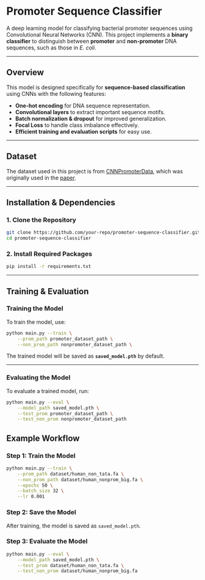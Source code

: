 # **Promoter Sequence Classifier**

A deep learning model for classifying bacterial promoter sequences using Convolutional Neural Networks (CNN). This project implements a **binary classifier** to distinguish between **promoter** and **non-promoter** DNA sequences, such as those in *E. coli*.

---

## **Overview**

This model is designed specifically for **sequence-based classification** using CNNs with the following features:

- **One-hot encoding** for DNA sequence representation.
- **Convolutional layers** to extract important sequence motifs.
- **Batch normalization & dropout** for improved generalization.
- **Focal Loss** to handle class imbalance effectively.
- **Efficient training and evaluation scripts** for easy use.

---

## **Dataset**

The dataset used in this project is from [CNNPromoterData](https://github.com/solovictor/CNNPromoterData/tree/master), which was originally used in the [paper](https://arxiv.org/abs/1610.00121).

---

## **Installation & Dependencies**

### **1. Clone the Repository**
```bash
git clone https://github.com/your-repo/promoter-sequence-classifier.git
cd promoter-sequence-classifier
```

### **2. Install Required Packages**
```bash
pip install -r requirements.txt
```

---

## **Training & Evaluation**

### **Training the Model**
To train the model, use:
```bash
python main.py --train \
    --prom_path promoter_dataset_path \
    --non_prom_path nonpromoter_dataset_path \
```

The trained model will be saved as **`saved_model.pth`** by default.

---

### **Evaluating the Model**
To evaluate a trained model, run:
```bash
python main.py --eval \
    --model_path saved_model.pth \
    --test_prom promoter_dataset_path \
    --test_non_prom nonpromoter_dataset_path
```

## **Example Workflow**
### **Step 1: Train the Model**
```bash
python main.py --train \
    --prom_path dataset/human_non_tata.fa \
    --non_prom_path dataset/human_nonprom_big.fa \
    --epochs 50 \
    --batch_size 32 \
    --lr 0.001
```

### **Step 2: Save the Model**
After training, the model is saved as `saved_model.pth`.

### **Step 3: Evaluate the Model**
```bash
python main.py --eval \
    --model_path saved_model.pth \
    --test_prom dataset/human_non_tata.fa \
    --test_non_prom dataset/human_nonprom_big.fa
```
